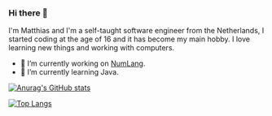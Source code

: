 ### Hi there 👋

I'm Matthias and I'm a self-taught software engineer from the Netherlands, I started coding at the age of 16 and it has become my main hobby. I love learning new things and working with computers.

- 🔭 I’m currently working on [NumLang](https://github.com/Matthias1590/NumLang).
- 🌱 I’m currently learning Java.

[![Anurag's GitHub stats](https://github-readme-stats.vercel.app/api?username=Matthias1590&theme=github_dark&theme=github_dark&title_color=539BF5&text_color=ADBAC7&border_color=444C56&bg_color=22272E&cache_seconds=1800&hide_border=false&count_private=true)](https://github.com/anuraghazra/github-readme-stats)

[![Top Langs](https://github-readme-stats.vercel.app/api/top-langs/?username=Matthias1590&theme=github_dark&theme=github_dark&title_color=539BF5&text_color=ADBAC7&border_color=444C56&bg_color=22272E&cache_seconds=1800&hide_border=false&layout=compact&count_private=true)](https://github.com/anuraghazra/github-readme-stats)



<!--
**Matthias1590/Matthias1590** is a ✨ _special_ ✨ repository because its `README.md` (this file) appears on your GitHub profile.

Here are some ideas to get you started:

- 🔭 I’m currently working on ...
- 🌱 I’m currently learning ...
- 👯 I’m looking to collaborate on ...
- 🤔 I’m looking for help with ...
- 💬 Ask me about ...
- 📫 How to reach me: ...
- 😄 Pronouns: ...
- ⚡ Fun fact: ...
-->

